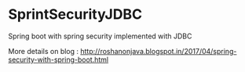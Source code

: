 # SprintSecurityJDBC

Spring boot with spring security implemented with JDBC

More details on blog : http://roshanonjava.blogspot.in/2017/04/spring-security-with-spring-boot.html
